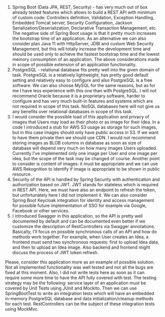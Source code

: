 1. Spring Boot (Data JPA, REST, Security) - has very much out of box already tested features which allows 
to build a REST API with minimum of custom code: Controllers definition, Validation, Exception Handling, 
Embedded Tomcat server, Security Configuration, Jackson Serialization/Deserialization, Declarative Transaction Management, etc.
The negative side of Spring Boot usage is that it pretty much increases the bootstrap time of an application.
As an alternative we can also consider plan Java 11 with HttpServer, JDBI and custom Web Security Management,
but this will totally increase the development time and should be used only to achieve the fastest bootstrap time and
the lowest memory consumption of an application. The above considerations made in scope of possible extension of 
an application functionality.
2. PostgreSQL - relational database fits pretty well into the given domain of task. PostgreSQL is a relatively 
lightweight, has pretty good default setting and relatively easy to configure and also PostgreSQL is a free software. 
We can also choose MySQL for the same reasons, but as for me I have less experience with this one than with PostgreSQL. 
I will not recommend Oracle because it is a proprietary software, harder to configure and has very much built-in
features and systems which are not required in scope of this task. NoSQL databases here will not give us any benefits 
over relational databases in scope of this task.
3. I would consider the possible load of this application and privacy of images that Users may load as their photo 
or as image for their Idea. In a code I introduced a stub for AWS S3 usage as storage for such images, but in this case 
images should only have public access in S3. If we want to have them private then we should use CDN. 
I would not recommend storing images as BLOB columns in database as soon as size of database will depend very much 
on how many images Users uploaded. Currently I've implemented only one image per User and one image per idea, 
but the scope of the task may be changed of course. Another point to consider is content of images: it must 
be appropriate and we can use AWS Rekognition to identify if image is appropriate to be shown in public resource. 
4. Security of the API is handled by Spring Security with authentication and authorization based on JWT. 
JWT stands for stateless which is required in REST API. Here, we must have also an endpoint to refresh the token, 
but unfortunately here I did not implement it. We can also consider Spring Boot Keycloak integration for identity and 
access management for possible future implementation of SSO for example via Google, Facebook or other services.
5. I introduced Swagger in this application, so the API is pretty well documented by default and can be documented 
even better if we customize the description of RestControllers via Swagger annotations. Basically, I'll focus on 
possible synchronous calls of an API and how do methods work together. For example, when User creates an Idea, 
a frontend must send two synchronous requests: first to upload Idea data, and then to upload an Idea image. 
Also backend and frontend might discuss the process of JWT token refresh.

Please, consider this application more as an example of possible solution. Not all implemented functionality 
was well tested and not all the bugs are fixed at this moment. Also, I did not write tests here as soon as it can require 
some more time to have the API fully covered with test. The testing strategy may be the following: service layer 
of an application must be covered by Unit Tests using JUnit and Mockito. Then we can use SpringBootTest to write 
an integration tests which will have an embedded in-memory PostgreSQL database and data initialization/cleanup methods
for each test. RestControllers can be the subject of these integration tests using MockMvc.  
    
         
